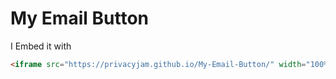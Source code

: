 # My Email Button

I Embed it with
```html
<iframe src="https://privacyjam.github.io/My-Email-Button/" width="100%" height="50" scrolling="no" style="border: none;"></iframe>
```
